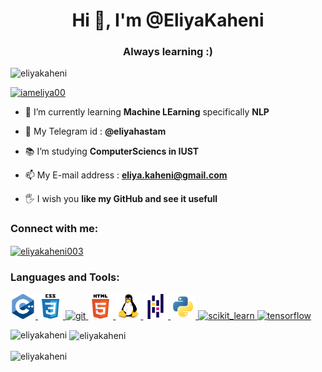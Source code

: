 <h1 align="center">Hi 👋, I'm @EliyaKaheni</h1>
<h3 align="center"> Always learning :)</h3>

<p align="left"> <img src="https://komarev.com/ghpvc/?username=eliyakaheni&label=Profile%20views&color=0e75b6&style=flat" alt="eliyakaheni" /> </p>

<p align="left"> <a href="https://twitter.com/iameliya00" target="blank"><img src="https://img.shields.io/twitter/follow/iameliya00?logo=twitter&style=for-the-badge" alt="iameliya00" /></a> </p>

- 🔭 I’m currently learning **Machine LEarning** specifically **NLP**

- 💬 My Telegram id : **@eliyahastam**

- 📚 I’m studying **ComputerSciencs in IUST**

- 📫 My E-mail address : **eliya.kaheni@gmail.com**

- 🖐 I wish you **like my GitHub and see it usefull**

<h3 align="left">Connect with me:</h3>
<p align="left">
<a href="https://kaggle.com/eliyakaheni003" target="blank"><img align="center" src="https://raw.githubusercontent.com/rahuldkjain/github-profile-readme-generator/master/src/images/icons/Social/kaggle.svg" alt="eliyakaheni003" height="30" width="40" /></a>
</p>

<h3 align="left">Languages and Tools:</h3>
<p align="left"> <a href="https://www.w3schools.com/cpp/" target="_blank" rel="noreferrer"> <img src="https://raw.githubusercontent.com/devicons/devicon/master/icons/cplusplus/cplusplus-original.svg" alt="cplusplus" width="40" height="40"/> </a> <a href="https://www.w3schools.com/css/" target="_blank" rel="noreferrer"> <img src="https://raw.githubusercontent.com/devicons/devicon/master/icons/css3/css3-original-wordmark.svg" alt="css3" width="40" height="40"/> </a> <a href="https://git-scm.com/" target="_blank" rel="noreferrer"> <img src="https://www.vectorlogo.zone/logos/git-scm/git-scm-icon.svg" alt="git" width="40" height="40"/> </a> <a href="https://www.w3.org/html/" target="_blank" rel="noreferrer"> <img src="https://raw.githubusercontent.com/devicons/devicon/master/icons/html5/html5-original-wordmark.svg" alt="html5" width="40" height="40"/> </a> <a href="https://www.linux.org/" target="_blank" rel="noreferrer"> <img src="https://raw.githubusercontent.com/devicons/devicon/master/icons/linux/linux-original.svg" alt="linux" width="40" height="40"/> </a> <a href="https://pandas.pydata.org/" target="_blank" rel="noreferrer"> <img src="https://raw.githubusercontent.com/devicons/devicon/2ae2a900d2f041da66e950e4d48052658d850630/icons/pandas/pandas-original.svg" alt="pandas" width="40" height="40"/> </a> <a href="https://www.python.org" target="_blank" rel="noreferrer"> <img src="https://raw.githubusercontent.com/devicons/devicon/master/icons/python/python-original.svg" alt="python" width="40" height="40"/> </a> <a href="https://scikit-learn.org/" target="_blank" rel="noreferrer"> <img src="https://upload.wikimedia.org/wikipedia/commons/0/05/Scikit_learn_logo_small.svg" alt="scikit_learn" width="40" height="40"/> </a> <a href="https://www.tensorflow.org" target="_blank" rel="noreferrer"> <img src="https://www.vectorlogo.zone/logos/tensorflow/tensorflow-icon.svg" alt="tensorflow" width="40" height="40"/> </a> </p>

<p><img align="left" src="https://github-readme-stats.vercel.app/api/top-langs?username=eliyakaheni&show_icons=true&locale=en&layout=compact" alt="eliyakaheni" /></p>

<p>&nbsp;<img align="center" src="https://github-readme-stats.vercel.app/api?username=eliyakaheni&show_icons=true&locale=en" alt="eliyakaheni" /></p>

<p><img align="center" src="https://github-readme-streak-stats.herokuapp.com/?user=eliyakaheni&" alt="eliyakaheni" /></p>
